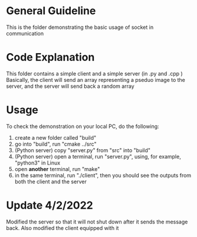 # General Guideline
This is the folder demonstrating the basic usage of socket in communication

# Code Explanation
This folder contains a simple client and a simple server (in .py and .cpp )
Basically, the client will send an array representing a pseduo image to the
server, and the server will send back a random array

# Usage
To check the demonstration on your local PC, do the following:
1. create a new folder called "build"
2. go into "build", run "cmake ../src"
3. (Python server) copy "server.py" from "src" into "build"
4. (Python server) open a terminal, run "server.py", using, for example, "python3" in Linux
5. open **another** terminal, run "make"
6. in the same terminal, run "./client", then you should see the outputs from both the client and the server


# Update 4/2/2022
Modified the server so that it will not shut down after it sends the message back. Also modified the client equipped with it
